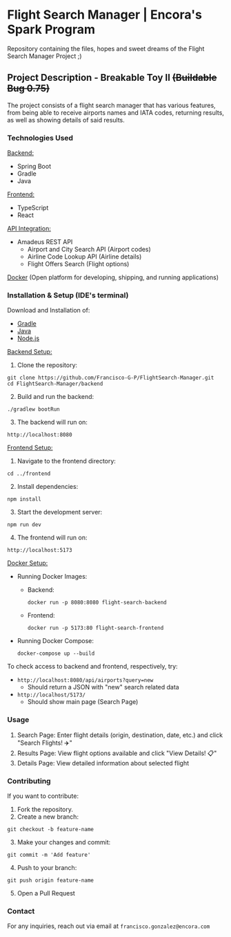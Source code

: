 # Flight Search Manager   |   Encora's Spark Program
Repository containing the files, hopes and sweet dreams of the Flight Search Manager Project ;)

## Project Description - Breakable Toy II ~~(Buildable Bug 0.75)~~
The project consists of a flight search manager that has various features, from being able to receive airports names and IATA codes, returning results, as well as showing details of said results.

### Technologies Used
<ins>Backend:</ins>
* Spring Boot
* Gradle
* Java

<ins>Frontend:</ins>
* TypeScript
* React

<ins>API Integration:</ins>
* Amadeus REST API
  * Airport and City Search API (Airport codes)
  * Airline Code Lookup API (Airline details)
  * Flight Offers Search (Flight options)
 
<ins>Docker</ins> (Open platform for developing, shipping, and running applications)
 
### Installation & Setup (IDE's terminal)
Download and Installation of:
* [Gradle](https://gradle.org/install/)
* [Java](https://www.java.com/en/download/help/download_options.html)
* [Node.js](https://nodejs.org/en/download)

<ins>Backend Setup:</ins>
1. Clone the repository:
  ```
  git clone https://github.com/Francisco-G-P/FlightSearch-Manager.git
  cd FlightSearch-Manager/backend
  ```
2. Build and run the backend:
  ```
  ./gradlew bootRun
  ```
3. The backend will run on:
  ```
  http://localhost:8080
  ```

<ins>Frontend Setup:</ins>
1. Navigate to the frontend directory:
  ```
  cd ../frontend
  ```
2. Install dependencies:
  ```
  npm install
  ```
3. Start the development server:
  ```
  npm run dev
  ```
4. The frontend will run on:
  ```
  http://localhost:5173
  ```
  
<ins>Docker Setup:</ins>
* Running Docker Images:
  * Backend:
    ```
    docker run -p 8080:8080 flight-search-backend
    ```
  * Frontend:
    ```
    docker run -p 5173:80 flight-search-frontend
    ```

* Running Docker Compose:
  ```
  docker-compose up --build
  ```

To check access to backend and frontend, respectively, try:
* `http://localhost:8080/api/airports?query=new`
  * Should return a JSON with "new" search related data
* `http://localhost/5173/`
  * Should show main page (Search Page)
 
### Usage
1. Search Page: Enter flight details (origin, destination, date, etc.) and click "Search Flights! ✈️"
2. Results Page: View flight options available and click "View Details! 📋"
3. Details Page: View detailed information about selected flight

### Contributing
If you want to contribute:
1. Fork the repository.
2. Create a new branch:
```
git checkout -b feature-name
```
3. Make your changes and commit:
```
git commit -m 'Add feature'
```
4. Push to your branch:
```
git push origin feature-name
```
5. Open a Pull Request

### Contact
For any inquiries, reach out via email at `francisco.gonzalez@encora.com`
